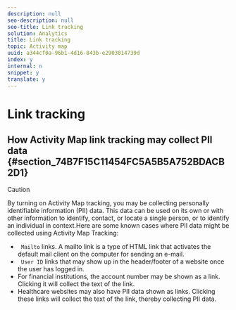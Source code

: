 ```yaml
---
description: null
seo-description: null
seo-title: Link tracking
solution: Analytics
title: Link tracking
topic: Activity map
uuid: a344cf0a-96b1-4d16-843b-e2903014739d
index: y
internal: n
snippet: y
translate: y
---
```


# Link tracking


## How Activity Map link tracking may collect PII data {#section_74B7F15C11454FC5A5B5A752BDACB2D1}


>[!CAUTION]
>
>By turning on Activity Map tracking, you may be collecting personally identifiable information (PII) data. This data can be used on its own or with other information to identify, contact, or locate a single person, or to identify an individual in context.Here are some known cases where PII data might be collected using Activity Map Tracking: 
>
>* ` Mailto` links. A mailto link is a type of HTML link that activates the default mail client on the computer for sending an e-mail.
>* ` User ID` links that may show up in the header/footer of a website once the user has logged in.
>* For financial institutions, the account number may be shown as a link. Clicking it will collect the text of the link.
>* Healthcare websites may also have PII data shown as links. Clicking these links will collect the text of the link, thereby collecting PII data.


